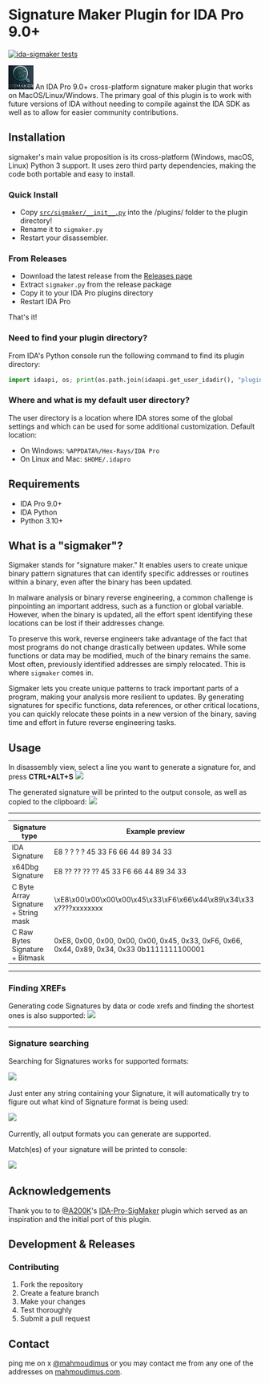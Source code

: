 # Signature Maker Plugin for IDA Pro 9.0+

[![ida-sigmaker tests](https://github.com/mahmoudimus/ida-sigmaker/actions/workflows/python.yml/badge.svg)](https://github.com/mahmoudimus/ida-sigmaker/actions/workflows/python.yml)

<img src="https://github.com/mahmoudimus/ida-sigmaker/blob/main/assets/sigmaker-logo.png?raw=true" height="48px" width="50px" alt="Magnifying glass with the word 'sigmaker' and a cross-hair over the 'A' in sigmaker" /> An IDA Pro 9.0+ cross-platform signature maker plugin that works on MacOS/Linux/Windows. The primary goal of this plugin is to work with future versions of IDA without needing to compile against the IDA SDK as well as to allow for easier community contributions.

## Installation

sigmaker's main value proposition is its cross-platform (Windows, macOS, Linux) Python 3 support. It uses zero third party dependencies, making the code both portable and easy to install.

### Quick Install

- Copy [`src/sigmaker/__init__.py`](./src/sigmaker/__init__.py) into the /plugins/ folder to the plugin directory!
- Rename it to `sigmaker.py`
- Restart your disassembler.

### From Releases

- Download the latest release from the [Releases page](https://github.com/mahmoudimus/ida-sigmaker/releases)
- Extract `sigmaker.py` from the release package
- Copy it to your IDA Pro plugins directory
- Restart IDA Pro

That's it!

### Need to find your plugin directory?

From IDA's Python console run the following command to find its plugin directory:

```python
import idaapi, os; print(os.path.join(idaapi.get_user_idadir(), "plugins"))
```

### Where and what is my default user directory?

The user directory is a location where IDA stores some of the global settings and which can be used for some additional customization.
Default location:

- On Windows: `%APPDATA%/Hex-Rays/IDA Pro`
- On Linux and Mac: `$HOME/.idapro`

## Requirements

- IDA Pro 9.0+
- IDA Python
- Python 3.10+

## What is a "sigmaker"?

Sigmaker stands for "signature maker." It enables users to create unique binary pattern signatures that can identify specific addresses or routines within a binary, even after the binary has been updated.

In malware analysis or binary reverse engineering, a common challenge is pinpointing an important address, such as a function or global variable. However, when the binary is updated, all the effort spent identifying these locations can be lost if their addresses change.

To preserve this work, reverse engineers take advantage of the fact that most programs do not change drastically between updates. While some functions or data may be modified, much of the binary remains the same. Most often, previously identified addresses are simply relocated. This is where `sigmaker` comes in.

Sigmaker lets you create unique patterns to track important parts of a program, making your analysis more resilient to updates. By generating signatures for specific functions, data references, or other critical locations, you can quickly relocate these points in a new version of the binary, saving time and effort in future reverse engineering tasks.

## Usage

In disassembly view, select a line you want to generate a signature for, and press
**CTRL+ALT+S**
![](https://i.imgur.com/b4MKkca.png)

The generated signature will be printed to the output console, as well as copied to the clipboard:
![](https://i.imgur.com/mTFbKce.png)

___

| Signature type | Example preview |
| --- | ----------- |
| IDA Signature | E8 ? ? ? ? 45 33 F6 66 44 89 34 33 |
| x64Dbg Signature | E8 ?? ?? ?? ?? 45 33 F6 66 44 89 34 33 |
| C Byte Array Signature + String mask | \xE8\x00\x00\x00\x00\x45\x33\xF6\x66\x44\x89\x34\x33 x????xxxxxxxx |
| C Raw Bytes Signature + Bitmask | 0xE8, 0x00, 0x00, 0x00, 0x00, 0x45, 0x33, 0xF6, 0x66, 0x44, 0x89, 0x34, 0x33  0b1111111100001 |

___

### Finding XREFs

Generating code Signatures by data or code xrefs and finding the shortest ones is also supported:
![](https://i.imgur.com/P0VRIFQ.png)

___

### Signature searching

Searching for Signatures works for supported formats:

![](https://i.imgur.com/lD4Zfwb.png)

Just enter any string containing your Signature, it will automatically try to figure out what kind of Signature format is being used:

![](https://i.imgur.com/oWMs7LN.png)

Currently, all output formats you can generate are supported.

Match(es) of your signature will be printed to console:

![](https://i.imgur.com/Pe4REkX.png)

## Acknowledgements

Thank you to to [@A200K](https://github.com/A200K)'s [IDA-Pro-SigMaker](https://github.com/A200K/IDA-Pro-SigMaker) plugin which served as an inspiration and the initial port of this plugin.

## Development & Releases

### Contributing

1. Fork the repository
2. Create a feature branch
3. Make your changes
4. Test thoroughly
5. Submit a pull request

## Contact

ping me on x [@mahmoudimus](https://x.com/mahmoudimus) or you may contact me from any one of the addresses on [mahmoudimus.com](https://mahmoudimus.com).
